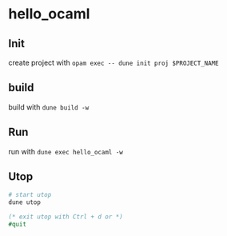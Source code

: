 # hello_ocaml

## Init
create project with `opam exec -- dune init proj $PROJECT_NAME`

## build
build with `dune build -w`

## Run
run with `dune exec hello_ocaml -w`

## Utop
```bash
# start utop
dune utop
```

```ocaml
(* exit utop with Ctrl + d or *)
#quit
```
